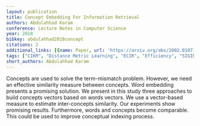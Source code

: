 ```yaml
---
layout: publication
title: Concept Embedding For Information Retrieval
authors: Abdulahhad Karam
conference: Lecture Notes in Computer Science
year: 2018
bibkey: abdulahhad2018concept
citations: 2
additional_links: [{name: Paper, url: 'https://arxiv.org/abs/2002.01071'}]
tags: ["CIKM", "Distance Metric Learning", "ECIR", "Efficiency", "SIGIR", "Similarity Search", "Text Retrieval"]
short_authors: Abdulahhad Karam
---
```

Concepts are used to solve the term-mismatch problem. However, we need an
effective similarity measure between concepts. Word embedding presents a
promising solution. We present in this study three approaches to build concepts
vectors based on words vectors. We use a vector-based measure to estimate
inter-concepts similarity. Our experiments show promising results. Furthermore,
words and concepts become comparable. This could be used to improve conceptual
indexing process.